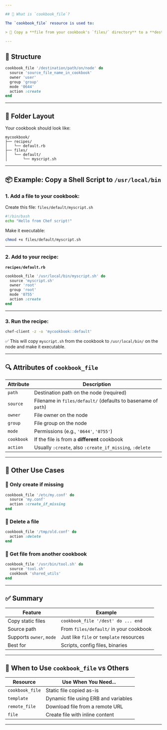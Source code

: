 ```yaml
---

## 🧾 What is `cookbook_file`?

The `cookbook_file` resource is used to:

> 🔁 Copy a **file from your cookbook's `files/` directory** to a **destination path** on the node.

---
```


## 🧱 Structure

```ruby
cookbook_file '/destination/path/on/node' do
  source 'source_file_name_in_cookbook'
  owner 'user'
  group 'group'
  mode '0644'
  action :create
end
```

---

## 📁 Folder Layout

Your cookbook should look like:

```
mycookbook/
├── recipes/
│   └── default.rb
├── files/
│   └── default/
│       └── myscript.sh
```

---

## 📦 Example: Copy a Shell Script to `/usr/local/bin`

### 1. Add a file to your cookbook:

Create this file:
`files/default/myscript.sh`

```bash
#!/bin/bash
echo "Hello from Chef script!"
```

Make it executable:

```bash
chmod +x files/default/myscript.sh
```

---

### 2. Add to your recipe:

**`recipes/default.rb`**

```ruby
cookbook_file '/usr/local/bin/myscript.sh' do
  source 'myscript.sh'
  owner 'root'
  group 'root'
  mode '0755'
  action :create
end
```

---

### 3. Run the recipe:

```bash
chef-client -z -o 'mycookbook::default'
```

✅ This will copy `myscript.sh` from the cookbook to `/usr/local/bin/` on the node and make it executable.

---

## 🔍 Attributes of `cookbook_file`

| Attribute  | Description                                                   |
| ---------- | ------------------------------------------------------------- |
| `path`     | Destination path on the node (required)                       |
| `source`   | Filename in `files/default/` (defaults to basename of `path`) |
| `owner`    | File owner on the node                                        |
| `group`    | File group on the node                                        |
| `mode`     | Permissions (e.g., `'0644'`, `'0755'`)                        |
| `cookbook` | If the file is from a **different** cookbook                  |
| `action`   | Usually `:create`, also `:create_if_missing`, `:delete`       |

---

## 🔁 Other Use Cases

### 🔹 Only create if missing

```ruby
cookbook_file '/etc/my.conf' do
  source 'my.conf'
  action :create_if_missing
end
```

### 🔹 Delete a file

```ruby
cookbook_file '/tmp/old.conf' do
  action :delete
end
```

### 🔹 Get file from another cookbook

```ruby
cookbook_file '/usr/bin/tool.sh' do
  source 'tool.sh'
  cookbook 'shared_utils'
end
```

---

## ✅ Summary

| Feature                  | Example                                  |
| ------------------------ | ---------------------------------------- |
| Copy static files        | `cookbook_file '/dest' do ... end`       |
| Source path              | From `files/default/` in your cookbook   |
| Supports `owner`, `mode` | Just like `file` or `template` resources |
| Best for                 | Scripts, config files, binaries          |

---

## 📌 When to Use `cookbook_file` vs Others

| Resource        | Use When You Need...                 |
| --------------- | ------------------------------------ |
| `cookbook_file` | Static file copied as-is             |
| `template`      | Dynamic file using ERB and variables |
| `remote_file`   | Download file from a remote URL      |
| `file`          | Create file with inline content      |

---

